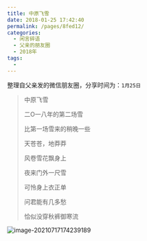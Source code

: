 ```yaml
---
title: 中原飞雪
date: 2018-01-25 17:42:40
permalink: /pages/8fed12/
categories:
  - 闲言碎语
  - 父亲的朋友圈
  - 2018年
tags:
  - 
---
```

整理自父亲发的微信朋友圈，分享时间为：`1月25日`

> 中原飞雪
>
> 
>
> 二O一八年的第二场雪
>
> 比第一场雪来的稍晚一些
>
> 天苍苍，地莽莽
>
> 风卷雪花飘身上
>
> 夜来门外一尺雪
>
> 可怜身上衣正单
>
> 问君能有几多愁
>
> 恰似没穿秋裤御寒流

![image-20210717174239189](https://tva4.sinaimg.cn/large/008k1Yt0ly1gskcepyviaj30fj0lldld.jpg)

